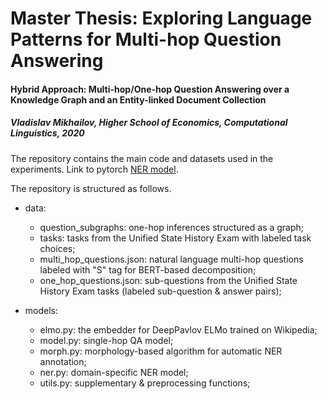 # Master Thesis: Exploring Language Patterns for Multi-hop Question Answering

#### Hybrid Approach: Multi-hop/One-hop Question Answering over a Knowledge Graph and an Entity-linked Document Collection

##### Vladislav Mikhailov, Higher School of Economics, Computational Linguistics, 2020

The repository contains the main code and datasets used in the experiments. Link to pytorch [NER model](https://yadi.sk/d/V5k7H1y1xN8ogg).

The repository is structured as follows.
* data:
    - question_subgraphs: one-hop inferences structured as a graph;
    - tasks: tasks from the Unified State History Exam with labeled task choices;
    - multi_hop_questions.json: natural language multi-hop questions labeled with "S" tag for BERT-based decomposition;
    - one_hop_questions.json: sub-questions from the Unified State History Exam tasks (labeled sub-question & answer pairs);

* models:
    - elmo.py: the embedder for DeepPavlov ELMo trained on Wikipedia;
    - model.py: single-hop QA model;
    - morph.py: morphology-based algorithm for automatic NER annotation;
    - ner.py: domain-specific NER model;
    - utils.py: supplementary \& preprocessing functions;
